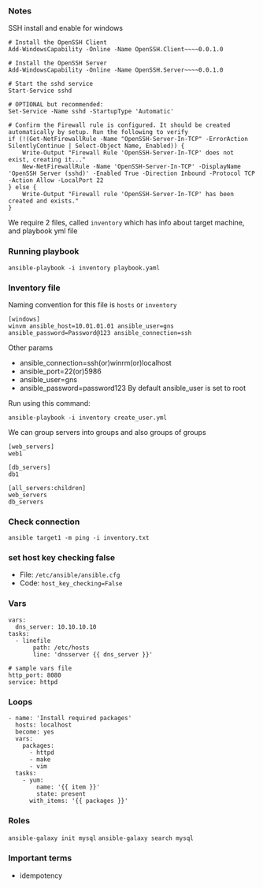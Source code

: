 ### Notes
SSH install and enable for windows
```
# Install the OpenSSH Client
Add-WindowsCapability -Online -Name OpenSSH.Client~~~~0.0.1.0

# Install the OpenSSH Server
Add-WindowsCapability -Online -Name OpenSSH.Server~~~~0.0.1.0

# Start the sshd service
Start-Service sshd

# OPTIONAL but recommended:
Set-Service -Name sshd -StartupType 'Automatic'

# Confirm the Firewall rule is configured. It should be created automatically by setup. Run the following to verify
if (!(Get-NetFirewallRule -Name "OpenSSH-Server-In-TCP" -ErrorAction SilentlyContinue | Select-Object Name, Enabled)) {
    Write-Output "Firewall Rule 'OpenSSH-Server-In-TCP' does not exist, creating it..."
    New-NetFirewallRule -Name 'OpenSSH-Server-In-TCP' -DisplayName 'OpenSSH Server (sshd)' -Enabled True -Direction Inbound -Protocol TCP -Action Allow -LocalPort 22
} else {
    Write-Output "Firewall rule 'OpenSSH-Server-In-TCP' has been created and exists."
}
```
We require 2 files, called `inventory` which has info about target machine, and playbook yml file

### Running playbook
```ansible-playbook -i inventory playbook.yaml```

### Inventory file
Naming convention for this file is `hosts` or `inventory`
```
[windows]
winvm ansible_host=10.01.01.01 ansible_user=gns ansible_password=Password@123 ansible_connection=ssh
```
Other params
- ansible_connection=ssh(or)winrm(or)localhost
- ansible_port=22(or)5986
- ansible_user=gns
- ansible_password=password123
By default ansible_user is set to root

Run using this command:
```
ansible-playbook -i inventory create_user.yml

```

We can group servers into groups and also groups of groups
```
[web_servers]
web1

[db_servers]
db1

[all_servers:children]
web_servers
db_servers
```

### Check connection
```ansible target1 -m ping -i inventory.txt```

### set host key checking false
- File: ```/etc/ansible/ansible.cfg```
- Code: ```host_key_checking=False```

### Vars
```
vars:
  dns_server: 10.10.10.10
tasks:
  - linefile
       path: /etc/hosts
       line: 'dnsserver {{ dns_server }}'
```
```
# sample vars file
http_port: 8080
service: httpd
```
### Loops
```
- name: 'Install required packages'
  hosts: localhost
  become: yes
  vars:
    packages:
      - httpd
      - make
      - vim
  tasks:
    - yum:
        name: '{{ item }}'
        state: present
      with_items: '{{ packages }}'
```
### Roles
```ansible-galaxy init mysql```
```ansible-galaxy search mysql```


### Important terms
- idempotency
